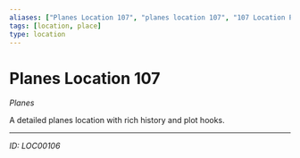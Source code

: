 ```yaml
---
aliases: ["Planes Location 107", "planes location 107", "107 Location Planes"]
tags: [location, place]
type: location
---
```


# Planes Location 107

*Planes*

A detailed planes location with rich history and plot hooks.

---
*ID: LOC00106*